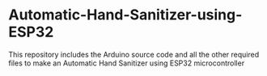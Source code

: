 # Automatic-Hand-Sanitizer-using-ESP32
This repository includes the Arduino source code and all the other required files to make an Automatic Hand Sanitizer using ESP32 microcontroller
